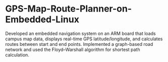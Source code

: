 # GPS-Map-Route-Planner-on-Embedded-Linux
Developed an embedded navigation system on an ARM board that loads campus map data, displays real-time GPS latitude/longitude, and calculates routes between start and end points. Implemented a graph-based road network and used the Floyd–Warshall algorithm for shortest path calculation.
